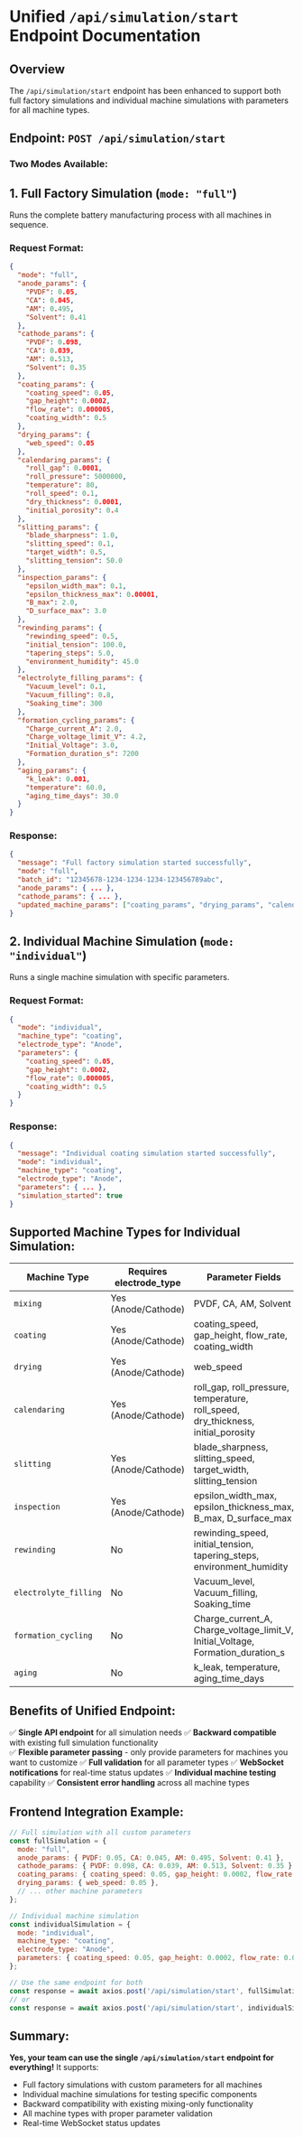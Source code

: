 # Unified `/api/simulation/start` Endpoint Documentation

## Overview
 The `/api/simulation/start` endpoint has been enhanced to support both full factory simulations and individual machine simulations with parameters for all machine types.

## Endpoint: `POST /api/simulation/start`

### Two Modes Available:

## 1. Full Factory Simulation (`mode: "full"`)
Runs the complete battery manufacturing process with all machines in sequence.

### Request Format:
```json
{
  "mode": "full",
  "anode_params": {
    "PVDF": 0.05,
    "CA": 0.045,
    "AM": 0.495,
    "Solvent": 0.41
  },
  "cathode_params": {
    "PVDF": 0.098,
    "CA": 0.039,
    "AM": 0.513,
    "Solvent": 0.35
  },
  "coating_params": {
    "coating_speed": 0.05,
    "gap_height": 0.0002,
    "flow_rate": 0.000005,
    "coating_width": 0.5
  },
  "drying_params": {
    "web_speed": 0.05
  },
  "calendaring_params": {
    "roll_gap": 0.0001,
    "roll_pressure": 5000000,
    "temperature": 80,
    "roll_speed": 0.1,
    "dry_thickness": 0.0001,
    "initial_porosity": 0.4
  },
  "slitting_params": {
    "blade_sharpness": 1.0,
    "slitting_speed": 0.1,
    "target_width": 0.5,
    "slitting_tension": 50.0
  },
  "inspection_params": {
    "epsilon_width_max": 0.1,
    "epsilon_thickness_max": 0.00001,
    "B_max": 2.0,
    "D_surface_max": 3.0
  },
  "rewinding_params": {
    "rewinding_speed": 0.5,
    "initial_tension": 100.0,
    "tapering_steps": 5.0,
    "environment_humidity": 45.0
  },
  "electrolyte_filling_params": {
    "Vacuum_level": 0.1,
    "Vacuum_filling": 0.8,
    "Soaking_time": 300
  },
  "formation_cycling_params": {
    "Charge_current_A": 2.0,
    "Charge_voltage_limit_V": 4.2,
    "Initial_Voltage": 3.0,
    "Formation_duration_s": 7200
  },
  "aging_params": {
    "k_leak": 0.001,
    "temperature": 60.0,
    "aging_time_days": 30.0
  }
}
```

### Response:
```json
{
  "message": "Full factory simulation started successfully",
  "mode": "full",
  "batch_id": "12345678-1234-1234-1234-123456789abc",
  "anode_params": { ... },
  "cathode_params": { ... },
  "updated_machine_params": ["coating_params", "drying_params", "calendaring_params", ...]
}
```

## 2. Individual Machine Simulation (`mode: "individual"`)
Runs a single machine simulation with specific parameters.

### Request Format:
```json
{
  "mode": "individual",
  "machine_type": "coating",
  "electrode_type": "Anode",
  "parameters": {
    "coating_speed": 0.05,
    "gap_height": 0.0002,
    "flow_rate": 0.000005,
    "coating_width": 0.5
  }
}
```

### Response:
```json
{
  "message": "Individual coating simulation started successfully",
  "mode": "individual",
  "machine_type": "coating",
  "electrode_type": "Anode",
  "parameters": { ... },
  "simulation_started": true
}
```

## Supported Machine Types for Individual Simulation:

| Machine Type | Requires electrode_type | Parameter Fields |
|--------------|------------------------|------------------|
| `mixing` | Yes (Anode/Cathode) | PVDF, CA, AM, Solvent |
| `coating` | Yes (Anode/Cathode) | coating_speed, gap_height, flow_rate, coating_width |
| `drying` | Yes (Anode/Cathode) | web_speed |
| `calendaring` | Yes (Anode/Cathode) | roll_gap, roll_pressure, temperature, roll_speed, dry_thickness, initial_porosity |
| `slitting` | Yes (Anode/Cathode) | blade_sharpness, slitting_speed, target_width, slitting_tension |
| `inspection` | Yes (Anode/Cathode) | epsilon_width_max, epsilon_thickness_max, B_max, D_surface_max |
| `rewinding` | No | rewinding_speed, initial_tension, tapering_steps, environment_humidity |
| `electrolyte_filling` | No | Vacuum_level, Vacuum_filling, Soaking_time |
| `formation_cycling` | No | Charge_current_A, Charge_voltage_limit_V, Initial_Voltage, Formation_duration_s |
| `aging` | No | k_leak, temperature, aging_time_days |

## Benefits of Unified Endpoint:

✅ **Single API endpoint** for all simulation needs
✅ **Backward compatible** with existing full simulation functionality  
✅ **Flexible parameter passing** - only provide parameters for machines you want to customize
✅ **Full validation** for all parameter types
✅ **WebSocket notifications** for real-time status updates
✅ **Individual machine testing** capability
✅ **Consistent error handling** across all machine types

## Frontend Integration Example:

```javascript
// Full simulation with all custom parameters
const fullSimulation = {
  mode: "full",
  anode_params: { PVDF: 0.05, CA: 0.045, AM: 0.495, Solvent: 0.41 },
  cathode_params: { PVDF: 0.098, CA: 0.039, AM: 0.513, Solvent: 0.35 },
  coating_params: { coating_speed: 0.05, gap_height: 0.0002, flow_rate: 0.000005, coating_width: 0.5 },
  drying_params: { web_speed: 0.05 },
  // ... other machine parameters
};

// Individual machine simulation
const individualSimulation = {
  mode: "individual",
  machine_type: "coating",
  electrode_type: "Anode", 
  parameters: { coating_speed: 0.05, gap_height: 0.0002, flow_rate: 0.000005, coating_width: 0.5 }
};

// Use the same endpoint for both
const response = await axios.post('/api/simulation/start', fullSimulation);
// or
const response = await axios.post('/api/simulation/start', individualSimulation);
```

## Summary:
**Yes, your team can use the single `/api/simulation/start` endpoint for everything!** It supports:
- Full factory simulations with custom parameters for all machines
- Individual machine simulations for testing specific components  
- Backward compatibility with existing mixing-only functionality
- All machine types with proper parameter validation
- Real-time WebSocket status updates